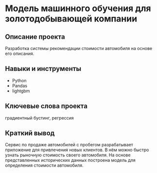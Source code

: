# Модель машинного обучения для золотодобывающей компании
## Описание проекта
Разработка системы рекомендации стоимости автомобиля на основе его описания.
## Навыки и инструменты
* Python
* Pandas
* lightgbm
## Ключевые слова проекта
градиентный бустинг, регрессия
## Краткий вывод
Сервис по продаже автомобилей с пробегом  разрабатывает приложение для привлечения новых клиентов. 
В нём можно быстро узнать рыночную стоимость своего автомобиля. 
На основе представленных исторических данных построена модель для определения стоимости автомобиля.
